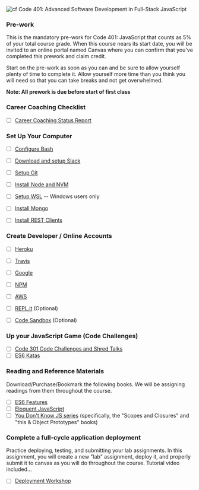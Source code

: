 ![cf](http://i.imgur.com/7v5ASc8.png) Code 401: Advanced Software Development in Full-Stack JavaScript

### Pre-work

This is the mandatory pre-work for Code 401: JavaScript that counts as 5% of your total course grade. When this course nears its start date, you will be invited to an online portal named Canvas where you can confirm that you've completed this prework and claim credit.

Start on the pre-work as soon as you can and be sure to allow yourself plenty of time to complete it. Allow yourself more time than you think you will need so that you can take breaks and not get overwhelmed.

**Note: All prework is due before start of first class**

### Career Coaching Checklist
- [ ] [Career Coaching Status Report](https://codefellows.github.io/common_curriculum/career_coaching/Code_401/Status_Report)

### Set Up Your Computer
- [ ] [Configure Bash](configure-bash.md)
- [ ] [Download and setup Slack](https://slack.com/downloads/osx)
- [ ] [Setup Git](install-git.md)
- [ ] [Install Node and NVM](install-node.md)
- [ ] [Setup WSL](https://github.com/codefellows/code-201-prework/blob/master/prework/windows/01_preface.md) -- Windows users only
- [ ] [Install Mongo](install-mongo.md)
- [ ] [Install REST Clients](install-rest-clients.md)


### Create Developer / Online Accounts
- [ ] [Heroku](account-setup-heroku.md)
- [ ] [Travis](account-setup-travis.md)
- [ ] [Google](account-setup-google.md)
- [ ] [NPM](account-setup-npm.md)
- [ ] [AWS](account-setup-aws.md)
- [ ] [REPL.it](https://repl.it/) (Optional)
- [ ] [Code Sandbox](https://codesandbox.io/) (Optional)


### Up your JavaScript Game (Code Challenges)
- [ ] [Code 301 Code Challenges and Shred Talks](301-code-challenges.md)
- [ ] [ES6 Katas](ES6-katas.md)

### Reading and Reference Materials
Download/Purchase/Bookmark the following books. We will be assigning readings from them throughout the course.
- [ ] [ES6 Features](http://es6-features.org/)
- [ ] [Eloquent JavaScript](http://eloquentjavascript.net/)
- [ ] [You Don't Know JS series](https://github.com/getify/You-Dont-Know-JS) (specifically, the "Scopes and Closures" and "this & Object Prototypes" books)

### Complete a full-cycle application deployment

Practice deploying, testing, and submitting your lab assignments.  In this assignment, you will create a new "lab" assignment, deploy it, and properly submit it to canvas as you will do throughout the course. Tutorial video included...

- [ ] [Deployment Workshop](./deployment-workshop/)
